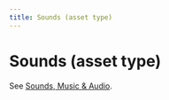 ```yaml
---
title: Sounds (asset type)
---
```


# Sounds (asset type)


See [Sounds, Music & Audio](../mc/sound/index.md).
